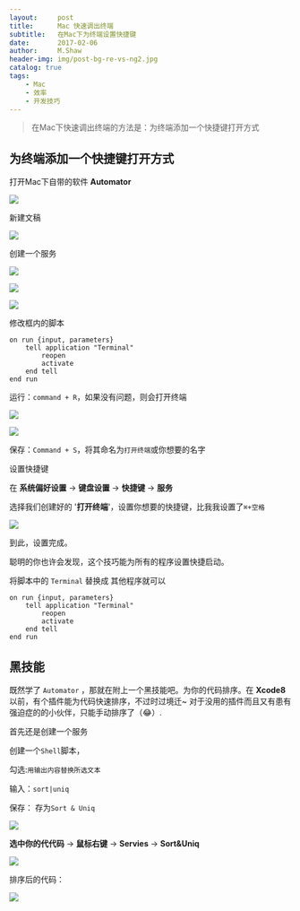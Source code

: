 ```yaml
---
layout:     post
title:      Mac 快速调出终端
subtitle:   在Mac下为终端设置快捷键
date:       2017-02-06
author:     M.Shaw
header-img: img/post-bg-re-vs-ng2.jpg
catalog: true
tags:
    - Mac
    - 效率
    - 开发技巧
---
```


>在Mac下快速调出终端的方法是：为终端添加一个快捷键打开方式

## 为终端添加一个快捷键打开方式

打开Mac下自带的软件 **Automator**

![](https://ww2.sinaimg.cn/large/006tKfTcgy1fckb184f74j319v0q01kx.jpg)

新建文稿

![](https://ww1.sinaimg.cn/large/006tKfTcgy1fckb6zzo28j30mo0fvgn7.jpg)

创建一个服务

![](https://ww1.sinaimg.cn/large/006tKfTcgy1fckb93qmy5j30g00fh0vq.jpg)

![](https://ww2.sinaimg.cn/large/006tKfTcgy1fckbfe8o0zj30t10lb0wv.jpg)

![](https://ww1.sinaimg.cn/large/006tKfTcgy1fckbff4e7pj30t10lbwis.jpg)

修改框内的脚本

```
on run {input, parameters}
	tell application "Terminal"
		reopen
		activate
	end tell
end run

```

运行：`command + R`，如果没有问题，则会打开终端

![](https://ww2.sinaimg.cn/large/006tKfTcgy1fckaqdd2m1j30t10lb42a.jpg)

![](https://ww3.sinaimg.cn/large/006tKfTcgy1fckaq4nn9hj30iy0daaan.jpg)

保存：`Command + S`，将其命名为`打开终端`或你想要的名字

设置快捷键

在 **系统偏好设置** -> **键盘设置** -> **快捷键** -> **服务**

选择我们创建好的 '**打开终端**'，设置你想要的快捷键，比我我设置了`⌘+空格`

![](https://ww4.sinaimg.cn/large/006tKfTcgy1fckbvaixhnj30kw0ihq67.jpg)

到此，设置完成。

聪明的你也许会发现，这个技巧能为所有的程序设置快捷启动。

将脚本中的 `Terminal` 替换成 其他程序就可以

```
on run {input, parameters}
    tell application "Terminal"
        reopen
        activate
    end tell
end run

```

## 黑技能

既然学了 `Automator` ，那就在附上一个黑技能吧。为你的代码排序。在 **Xcode8**以前，有个插件能为代码快速排序，不过时过境迁~ 对于没用的插件而且又有患有强迫症的的小伙伴，只能手动排序了（😂）.

首先还是创建一个服务

创建一个`Shell`脚本，

勾选:`用输出内容替换所选文本`

输入：`sort|uniq` 

保存： 存为`Sort & Uniq`

![](https://ww4.sinaimg.cn/large/006tKfTcgy1fckd40rgwmj30rt0ildiy.jpg)

**选中你的代代码** -> **鼠标右键** -> **Servies** -> **Sort&Uniq**

![](https://ww2.sinaimg.cn/large/006tKfTcgy1fckd6tx1dzj30h90b7mzm.jpg)

排序后的代码：

![](https://ww3.sinaimg.cn/large/006tKfTcgy1fckd6lak55j309j05y3yo.jpg)

